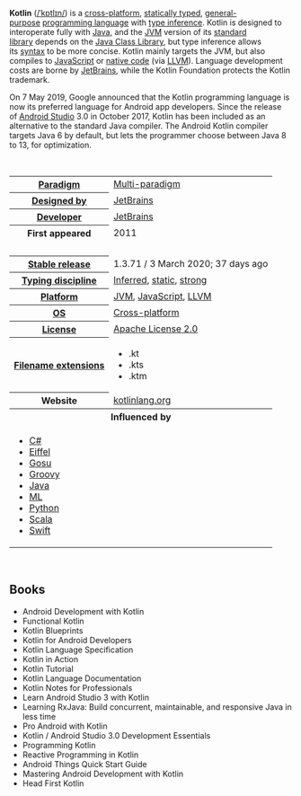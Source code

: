 <p><strong>Kotlin</strong>&nbsp;(<span class="rt-commentedText nowrap"><span class="IPA nopopups noexcerpt"><a title="Help:IPA/English" href="https://en.wikipedia.org/wiki/Help:IPA/English">/<span title="/ˈ/: primary stress follows">ˈ</span><span title="'k' in 'kind'">k</span><span title="/ɒ/: 'o' in 'body'">ɒ</span><span title="'t' in 'tie'">t</span><span title="'l' in 'lie'">l</span><span title="/ɪ/: 'i' in 'kit'">ɪ</span><span title="'n' in 'nigh'">n</span>/</a></span></span>)&nbsp;is a&nbsp;<a title="" href="https://en.wikipedia.org/wiki/Cross-platform_software">cross-platform</a>,&nbsp;<a class="mw-redirect" title="Static typing" href="https://en.wikipedia.org/wiki/Static_typing">statically typed</a>,&nbsp;<a title="General-purpose programming language" href="https://en.wikipedia.org/wiki/General-purpose_programming_language">general-purpose</a>&nbsp;<a title="Programming language" href="https://en.wikipedia.org/wiki/Programming_language">programming language</a>&nbsp;with&nbsp;<a title="Type inference" href="https://en.wikipedia.org/wiki/Type_inference">type inference</a>. Kotlin is designed to interoperate fully with&nbsp;<a title="Java (programming language)" href="https://en.wikipedia.org/wiki/Java_(programming_language)">Java</a>, and the&nbsp;<a title="Java virtual machine" href="https://en.wikipedia.org/wiki/Java_virtual_machine">JVM</a>&nbsp;version of its&nbsp;<a title="Standard library" href="https://en.wikipedia.org/wiki/Standard_library">standard library</a>&nbsp;depends on the&nbsp;<a title="Java Class Library" href="https://en.wikipedia.org/wiki/Java_Class_Library">Java Class Library</a>,&nbsp;but type inference allows its&nbsp;<a title="Syntax (programming languages)" href="https://en.wikipedia.org/wiki/Syntax_(programming_languages)">syntax</a>&nbsp;to be more concise. Kotlin mainly targets the JVM, but also compiles to&nbsp;<a title="JavaScript" href="https://en.wikipedia.org/wiki/JavaScript">JavaScript</a>&nbsp;or&nbsp;<a title="Machine code" href="https://en.wikipedia.org/wiki/Machine_code">native code</a>&nbsp;(via&nbsp;<a title="LLVM" href="https://en.wikipedia.org/wiki/LLVM">LLVM</a>). Language development costs are borne by&nbsp;<a title="JetBrains" href="https://en.wikipedia.org/wiki/JetBrains">JetBrains</a>, while the Kotlin Foundation protects the Kotlin trademark.</p>
<p>On 7 May 2019, Google announced that the Kotlin programming language is now its preferred language for Android app developers.&nbsp;Since the release of&nbsp;<a title="Android Studio" href="https://en.wikipedia.org/wiki/Android_Studio">Android Studio</a>&nbsp;3.0 in October 2017, Kotlin has been included as an alternative to the standard Java compiler. The Android Kotlin compiler targets Java 6 by default, but lets the programmer choose between Java 8 to 13, for optimization.</p>
</br>
<table class="infobox vevent">
<tbody>
<tr>
<th scope="row"><a title="Programming paradigm" href="https://en.wikipedia.org/wiki/Programming_paradigm">Paradigm</a></th>
<td><a class="mw-redirect" title="Multi-paradigm programming language" href="https://en.wikipedia.org/wiki/Multi-paradigm_programming_language">Multi-paradigm</a></td>
</tr>
<tr>
<th scope="row"><a title="Software design" href="https://en.wikipedia.org/wiki/Software_design">Designed&nbsp;by</a></th>
<td><a title="" href="https://en.wikipedia.org/wiki/JetBrains">JetBrains</a></td>
</tr>
<tr>
<th scope="row"><a class="mw-redirect" title="Software developer" href="https://en.wikipedia.org/wiki/Software_developer">Developer</a></th>
<td class="organiser"><a title="JetBrains" href="https://en.wikipedia.org/wiki/JetBrains">JetBrains</a></td>
</tr>
<tr>
<th scope="row">First&nbsp;appeared</th>
<td>2011</td>
</tr>
<tr>
<td colspan="2">&nbsp;</td>
</tr>
<tr>
<th scope="row"><a title="Software release life cycle" href="https://en.wikipedia.org/wiki/Software_release_life_cycle">Stable release</a></th>
<td>
<div>1.3.71 / 3&nbsp;March 2020<span class="noprint">; 37 days ago</span></div>
</td>
</tr>
<tr>
<th scope="row"><a title="Type system" href="https://en.wikipedia.org/wiki/Type_system">Typing discipline</a></th>
<td><a title="Type inference" href="https://en.wikipedia.org/wiki/Type_inference">Inferred</a>,&nbsp;<a class="mw-redirect" title="Static typing" href="https://en.wikipedia.org/wiki/Static_typing">static</a>,&nbsp;<a class="mw-redirect" title="Strong typing" href="https://en.wikipedia.org/wiki/Strong_typing">strong</a></td>
</tr>
<tr>
<th scope="row"><a title="Computing platform" href="https://en.wikipedia.org/wiki/Computing_platform">Platform</a></th>
<td><a title="Java virtual machine" href="https://en.wikipedia.org/wiki/Java_virtual_machine">JVM</a>,&nbsp;<a title="JavaScript" href="https://en.wikipedia.org/wiki/JavaScript">JavaScript</a>,&nbsp;<a title="LLVM" href="https://en.wikipedia.org/wiki/LLVM">LLVM</a></td>
</tr>
<tr>
<th scope="row"><a title="Operating system" href="https://en.wikipedia.org/wiki/Operating_system">OS</a></th>
<td><a title="Cross-platform software" href="https://en.wikipedia.org/wiki/Cross-platform_software">Cross-platform</a></td>
</tr>
<tr>
<th scope="row"><a title="Software license" href="https://en.wikipedia.org/wiki/Software_license">License</a></th>
<td><a class="mw-redirect" title="Apache License 2.0" href="https://en.wikipedia.org/wiki/Apache_License_2.0">Apache License 2.0</a></td>
</tr>
<tr>
<th scope="row"><a title="Filename extension" href="https://en.wikipedia.org/wiki/Filename_extension">Filename extensions</a></th>
<td>
<div class="plainlist">
<ul>
<li>.kt</li>
<li>.kts</li>
<li>.ktm</li>
</ul>
</div>
</td>
</tr>
<tr>
<th scope="row">Website</th>
<td><span class="url"><a class="external text" href="https://kotlinlang.org/" rel="nofollow">kotlinlang<wbr />.org</a></span>&nbsp;</td>
</tr>
<tr>
<th colspan="2">Influenced by</th>
</tr>
<tr>
<td colspan="2">
<div class="hlist hlist-separated">
<ul>
<li><a title="C Sharp (programming language)" href="https://en.wikipedia.org/wiki/C_Sharp_(programming_language)">C#</a></li>
<li><a title="Eiffel (programming language)" href="https://en.wikipedia.org/wiki/Eiffel_(programming_language)">Eiffel</a></li>
<li><a title="Gosu (programming language)" href="https://en.wikipedia.org/wiki/Gosu_(programming_language)">Gosu</a></li>
<li><a class="mw-redirect" title="Groovy (programming language)" href="https://en.wikipedia.org/wiki/Groovy_(programming_language)">Groovy</a></li>
<li><a title="Java (programming language)" href="https://en.wikipedia.org/wiki/Java_(programming_language)">Java</a></li>
<li><a title="ML (programming language)" href="https://en.wikipedia.org/wiki/ML_(programming_language)">ML</a></li>
<li><a title="Python (programming language)" href="https://en.wikipedia.org/wiki/Python_(programming_language)">Python</a></li>
<li><a title="Scala (programming language)" href="https://en.wikipedia.org/wiki/Scala_(programming_language)">Scala</a></li>
<li><a title="Swift (programming language)" href="https://en.wikipedia.org/wiki/Swift_(programming_language)">Swift</a></li>
</ul>
</div>
</td>
</tr>
</tbody>
</table>







</br>
<h2 id= "Books">Books </h2>




<ul>
                <li><a target="_blank" href="https://github.com/manjunath5496/Kotlin-Books/blob/master/kot(1).pdf" style="text-decoration:none;">Android Development with Kotlin  </a></li>
                <li><a target="_blank" href="https://github.com/manjunath5496/Kotlin-Books/blob/master/kot(2).pdf" style="text-decoration:none;">Functional Kotlin</a></li>
                <li><a target="_blank" href="https://github.com/manjunath5496/Kotlin-Books/blob/master/kot(3).pdf" style="text-decoration:none;">Kotlin Blueprints</a></li>
                <li><a target="_blank" href="https://github.com/manjunath5496/Kotlin-Books/blob/master/kot(4).pdf" style="text-decoration:none;">Kotlin for Android Developers</a></li>
                <li><a target="_blank" href="https://github.com/manjunath5496/Kotlin-Books/blob/master/kot(5).pdf" style="text-decoration:none;">Kotlin Language Specification</a></li>
                <li><a target="_blank" href="https://github.com/manjunath5496/Kotlin-Books/blob/master/kot(6).pdf" style="text-decoration:none;">Kotlin in Action</a></li>
                <li><a target="_blank" href="https://github.com/manjunath5496/Kotlin-Books/blob/master/kot(7).pdf" style="text-decoration:none;">Kotlin Tutorial</a></li>
                <li><a target="_blank" href="https://github.com/manjunath5496/Kotlin-Books/blob/master/kot(8).pdf" style="text-decoration:none;">Kotlin Language Documentation</a></li>
                <li><a target="_blank" href="https://github.com/manjunath5496/Kotlin-Books/blob/master/kot(9).pdf" style="text-decoration:none;">Kotlin Notes for Professionals</a></li>
                <li><a target="_blank" href="https://github.com/manjunath5496/Kotlin-Books/blob/master/kot(10).pdf" style="text-decoration:none;">Learn Android Studio 3 with Kotlin</a></li>
	  <li><a target="_blank" href="https://github.com/manjunath5496/Kotlin-Books/blob/master/kot(11).pdf" style="text-decoration:none;"> Learning RxJava: Build concurrent, maintainable, and responsive Java in less time </a></li>
                <li><a target="_blank" href="https://github.com/manjunath5496/Kotlin-Books/blob/master/kot(12).pdf" style="text-decoration:none;">Pro Android with Kotlin</a></li>
                <li><a target="_blank" href="https://github.com/manjunath5496/Kotlin-Books/blob/master/kot(13).pdf" style="text-decoration:none;">Kotlin / Android Studio 3.0 Development Essentials </a></li>
                <li><a target="_blank" href="https://github.com/manjunath5496/Kotlin-Books/blob/master/kot(14).pdf" style="text-decoration:none;">Programming Kotlin</a></li>
                <li><a target="_blank" href="https://github.com/manjunath5496/Kotlin-Books/blob/master/kot(15).pdf" style="text-decoration:none;">Reactive Programming in Kotlin</a></li>
                <li><a target="_blank" href="https://github.com/manjunath5496/Kotlin-Books/blob/master/kot(16).pdf" style="text-decoration:none;">Android Things Quick Start Guide</a></li>
                <li><a target="_blank" href="https://github.com/manjunath5496/Kotlin-Books/blob/master/kot(17).pdf" style="text-decoration:none;">Mastering Android Development with Kotlin</a></li>
                <li><a target="_blank" href="https://github.com/manjunath5496/Kotlin-Books/blob/master/kot(18).pdf" style="text-decoration:none;">Head First Kotlin</a></li>
            
	
	
</ul>
